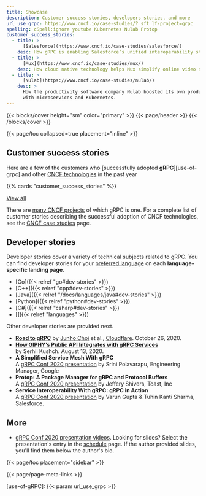 ```yaml
---
title: Showcase
description: Customer success stories, developers stories, and more
url_use_grpc: https://www.cncf.io/case-studies/?_sft_lf-project=grpc
spelling: cSpell:ignore youtube Kubernetes Nulab Protop
customer_success_stories:
  - title: >
      [Salesforce](https://www.cncf.io/case-studies/salesforce/)
    desc: How gRPC is enabling Salesforce’s unified interoperability strategy.
  - title: >
      [Mux](https://www.cncf.io/case-studies/mux/)
    desc: How cloud native technology helps Mux simplify online video streaming.
  - title: >
      [Nulab](https://www.cncf.io/case-studies/nulab/)
    desc: >
      How the productivity software company Nulab boosted its own productivity
      with microservices and Kubernetes.
---
```


{{< blocks/cover height="sm" color="primary" >}}
{{< page/header >}}
{{< /blocks/cover >}}

<div class="container l-container--padded">

<div class="row">
{{< page/toc collapsed=true placement="inline" >}}
</div>

<div class="row">
<div class="col-12 col-lg-8">

## Customer success stories

Here are a few of the customers who [successfully adopted **gRPC**][use-of-grpc]
and other [CNCF technologies](https://www.cncf.io/projects/) in the past year

{{% cards "customer_success_stories" %}}

<div class="text-center my-4">
<a class="btn btn-secondary"
    href="{{< param url_use_grpc >}}"
    target="_blank"
    rel="noopener"
    >View all</a>
</div>

There are [many CNCF projects](https://www.cncf.io/projects/) of which gRPC is
one. For a complete list of customer stories describing the successful adoption
of CNCF technologies, see the [CNCF case studies][] page.

## Developer stories

Developer stories cover a variety of technical subjects related to gRPC. You can
find developer stories for your [preferred language](/docs/languages/) on each
**language-specific landing page**.

<div class="l-dev-story-buttons text-center">

- [Go]({{< relref "go#dev-stories" >}})
- [C++]({{< relref "cpp#dev-stories" >}})
- [Java]({{< relref "/docs/languages/java#dev-stories" >}})
- [Python]({{< relref "python#dev-stories" >}})
- [C#]({{< relref "csharp#dev-stories" >}})
- [<i class="fas fa-ellipsis-h"></i>]({{< relref "languages" >}})
</div>

Other developer stories are provided next.

- **[Road to gRPC](https://blog.cloudflare.com/road-to-grpc/)**
  by [Junho Choi](https://blog.cloudflare.com/author/junho/) et al.,
  [Cloudflare](https://www.cloudflare.com/). October 26, 2020.
- [**How GIPHY’s Public API Integrates with gRPC Services**](https://engineering.giphy.com/how-giphys-public-api-integrates-with-grpc-services/)<br>
  by Serhii Kushch. August 13, 2020.
- **A Simplified Service Mesh With gRPC**
  <a class="o-icon" href="https://youtu.be/9alMEeTxsMA"><i class="fab fa-youtube"></i></a>
  <a href="https://static.sched.com/hosted_files/grpcconf20/ae/A%20Simplified%20Service%20Mesh%20with%20gRPC.pdf"><i class="fas fa-file"></i></a><br>
  A [gRPC Conf 2020 presentation](https://sched.co/cRfZ)
  by Srini Polavarapu, Engineering Manager, Google
- **Protop: A Package Manager for gRPC and Protocol Buffers**
  <a class="o-icon" href="https://youtu.be/9alMEeTxsMA"><i class="fab fa-youtube"></i></a>
  <a href="https://static.sched.com/hosted_files/grpcconf20/6b/protop%20-%20a%20package%20manager%20for%20protobufs.pdf"><i class="fas fa-file"></i></a><br>
  A [gRPC Conf 2020 presentation](https://sched.co/cRfo)
  by Jeffery Shivers, Toast, Inc
- **Service Interoperability With gRPC: gRPC in Action**
  <a class="o-icon" href="https://youtu.be/MLS7TFHrn_c"><i class="fab fa-youtube"></i></a>
  <a class="o-icon" href="https://static.sched.com/hosted_files/grpcconf20/d3/Service%20Interoperability%20with%20gRPC.pdf"><i class="fas fa-file"></i></a><br>
  A [gRPC Conf 2020 presentation](https://sched.co/cRfl)
  by Varun Gupta & Tuhin Kanti Sharma, Salesforce.

## More

- [gRPC Conf 2020 presentation videos][]. Looking for slides? Select the
  presentation's entry in the [schedule][] page. If the author provided slides,
  you'll find them below the author's bio.

</div>

{{< page/toc placement="sidebar" >}}

</div>

{{< page/page-meta-links >}}

</div>

[CNCF case studies]: https://www.cncf.io/case-studies/
[gRPC Conf 2020 presentation videos]: https://www.youtube.com/playlist?list=PLj6h78yzYM2NN72UX_fdmc5CZI-D5qfJL
[schedule]: https://events.linuxfoundation.org/grpc-conf/program/schedule/
[use-of-gRPC]: {{< param url_use_grpc >}}
